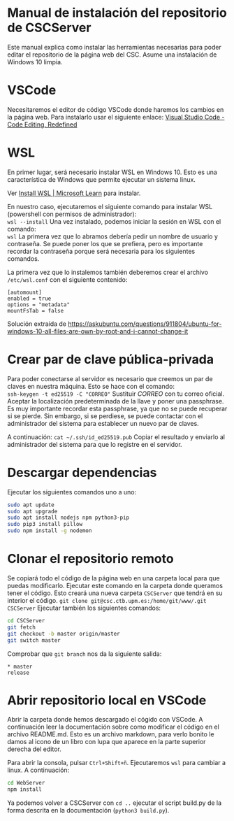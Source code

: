 
# Manual de instalación del repositorio de CSCServer
Este manual explica como instalar las herramientas necesarias para poder editar el repositorio de la página web del CSC. Asume una instalación de Windows 10 limpia.

# VSCode
Necesitaremos el editor de código VSCode donde haremos los cambios en la página web. Para instalarlo usar el siguiente enlace: [Visual Studio Code - Code Editing. Redefined](https://code.visualstudio.com/)

# WSL
En primer lugar, será necesario instalar WSL en Windows 10. Esto es una característica de Windows que permite ejecutar un sistema linux. 

Ver [Install WSL | Microsoft Learn](https://learn.microsoft.com/en-us/windows/wsl/install) para instalar.

En nuestro caso, ejecutaremos el siguiente comando para instalar WSL (powershell con permisos de administrador):  
`wsl --install`
Una vez instalado, podemos iniciar la sesión en WSL con el comando:  
`wsl`
La primera vez que lo abramos debería pedir un nombre de usuario y contraseña. Se puede poner los que se prefiera, pero es importante recordar la contraseña porque será necesaria para los siguientes comandos.

La primera vez que lo instalemos también deberemos crear el archivo `/etc/wsl.conf` con el siguiente contenido:
```
[automount]
enabled = true
options = "metadata"
mountFsTab = false
```
Solución extraída de https://askubuntu.com/questions/911804/ubuntu-for-windows-10-all-files-are-own-by-root-and-i-cannot-change-it

# Crear par de clave pública-privada
Para poder conectarse al servidor es necesario que creemos un par de claves en nuestra máquina. Esto se hace con el comando:  
`ssh-keygen -t ed25519 -C "CORREO"`
Sustituir *CORREO* con tu correo oficial.
Aceptar la localización predeterminada de la llave y poner una passphrase. Es muy importante recordar esta passphrase, ya que no se puede recuperar si se pierde. Sin embargo, si se perdiese, se puede contactar con el administrador del sistema para establecer un nuevo par de claves.

A continuación:
`cat ~/.ssh/id_ed25519.pub`
Copiar el resultado y enviarlo al administrador del sistema para que lo registre en el servidor.

# Descargar dependencias
Ejecutar los siguientes comandos uno a uno:
```bash
sudo apt update
sudo apt upgrade
sudo apt install nodejs npm python3-pip
sudo pip3 install pillow
sudo npm install -g nodemon
```
# Clonar el repositorio remoto
Se copiará todo el código de la página web en una carpeta local para que puedas modificarlo.
Ejecutar este comando en la carpeta donde queramos tener el código. Esto creará una nueva carpeta `CSCServer` que tendrá en su interior el código.
`git clone git@csc.ctb.upm.es:/home/git/www/.git CSCServer`
Ejecutar también los siguientes comandos:
```bash
cd CSCServer
git fetch
git checkout -b master origin/master
git switch master
```

Comprobar que `git branch` nos da la siguiente salida:
```
* master
release
```

# Abrir repositorio local en VSCode
Abrir la carpeta donde hemos descargado el cógido con VSCode. 
A continuación leer la documentación sobre como modificar el código en el archivo README.md. Esto es un archivo markdown, para verlo bonito le damos al icono de un libro con lupa que aparece en la parte superior derecha del editor.

Para abrir la consola, pulsar `Ctrl+Shift+ñ`. Ejecutaremos `wsl` para cambiar a linux.
A continuación:
```bash
cd WebServer
npm install
```

Ya podemos volver a CSCServer con `cd ..` ejecutar el script build.py de la forma descrita en la documentación (`python3 build.py`).
